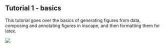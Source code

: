 
## Tutorial 1 - basics

This tutorial goes over the basics of generating figures from data, composing and annotating figures in inscape, and then formatting them for latex.


![](figures/demo_panel.png=250x)
